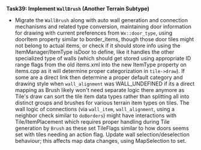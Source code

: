 **Task39: Implement `WallBrush` (Another Terrain Subtype)**
-  Migrate the `WallBrush` along with auto wall generation and connection mechanisms and related type conversion, maintaining door information for drawing with current preferences from `Wx::door_type`, using doorItem property similar to border\_items, though those door tiles might not belong to actual items, or check if it should store info using the ItemManager/ItemType isDoor to define, like it handles the other specialized type of walls (which should get stored using appropriate ID range flags from the old items.xml into the new ItemType property on items.cpp as it will determine proper categorization in `tile->draw`).  If some are a direct link then determine a proper default category and drawing style when `wall_alignment` was WALL\_UNDEFINED if its a direct mapping as Brush likely won't need separate logic there anymore as Tile's draw can sort the tile item data types rather than splitting all into distinct groups and brushes for various terrain item types on tiles. The wall logic of connections (via `wall_item`, `wall_alignment`, using a neighbor check similar to `doBorders`) might have interactions with Tile/ItemPlacement which requires proper handling during Tile generation by `Brush` as these set TileFlags similar to how doors seems set with tiles needing an action flag. Update wall selection/deselection behaviour; this affects map data changes, using MapSelection to set.
